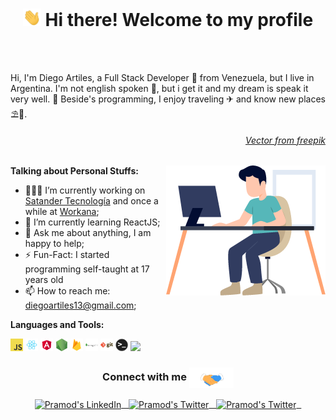 <h1 align="center"><img src="https://github.com/dartilesm/dartilesm/blob/master/assets/Hi.gif" width="29px"> Hi there! Welcome to my profile</h1>

<br />
<br />

Hi, I'm Diego Artiles, a Full Stack Developer 🚀 from Venezuela, but I live in Argentina. I'm not english spoken 🙁, but i get it and my dream is speak it very well. 🥺
Beside's programming, I enjoy traveling ✈ and know new places ⛱🌄.

<div align="right">
  <h6 align="right"> <a href='https://www.freepik.es/vectores/negocios'>Vector from freepik</a> </h6>
  <img align="right" alt="programming" src="https://github.com/dartilesm/dartilesm/blob/master/assets/programming-person.png" />
</div>

**Talking about Personal Stuffs:**

- 👨🏽‍💻 I’m currently working on [Satander Tecnología](https://www.santander.com.ar/) and once a while at [Workana](https://www.workana.com/);
- 🌱 I’m currently learning ReactJS;
- 💬 Ask me about anything, I am happy to help;
- ⚡️ Fun-Fact: I started programming self-taught at 17 years old
- 📫 How to reach me: diegoartiles13@gmail.com;
<!-- - 📝[Resume](https://drive.google.com/file/d/1TIgJ7rDBUYSkbs_QNcIEttJ5BFaIW3nn/view) -->

**Languages and Tools:**  

<code><img height="20" src="https://raw.githubusercontent.com/github/explore/80688e429a7d4ef2fca1e82350fe8e3517d3494d/topics/javascript/javascript.png"></code>
<code><img height="20" src="https://raw.githubusercontent.com/github/explore/80688e429a7d4ef2fca1e82350fe8e3517d3494d/topics/react/react.png"></code>
<code><img height="20" src="https://raw.githubusercontent.com/github/explore/80688e429a7d4ef2fca1e82350fe8e3517d3494d/topics/angular/angular.png"></code>
<code><img height="20" src="https://raw.githubusercontent.com/github/explore/80688e429a7d4ef2fca1e82350fe8e3517d3494d/topics/nodejs/nodejs.png"></code>
<code><img height="20" src="https://raw.githubusercontent.com/github/explore/80688e429a7d4ef2fca1e82350fe8e3517d3494d/topics/firebase/firebase.png"></code>
<code><img height="20" src="https://raw.githubusercontent.com/github/explore/80688e429a7d4ef2fca1e82350fe8e3517d3494d/topics/mongodb/mongodb.png"></code>
<code><img height="20" src="https://raw.githubusercontent.com/github/explore/80688e429a7d4ef2fca1e82350fe8e3517d3494d/topics/git/git.png"></code>
<code><img height="20" src="https://raw.githubusercontent.com/github/explore/80688e429a7d4ef2fca1e82350fe8e3517d3494d/topics/terminal/terminal.png"></code>
<code><img height="20" src="https://labarta.es/wp-content/uploads/2019/11/vscode-450x450.png"></code>


<div align="center">
  <h3 align="center">Connect with me <img align="center" src="https://github.com/dartilesm/dartilesm/blob/master/assets/Handshake.gif" height="33px" /></h3> 
</div>
<p align="center">
 <a href="https://www.linkedin.com/in/dartiles/" target="blank">
  <img align="center" alt="Pramod's LinkedIn" width="30px" src="https://www.vectorlogo.zone/logos/linkedin/linkedin-icon.svg" /> &nbsp;
 </a>
 <!--<a href="https://www.instagram.com/cyber_freak_21/" target="blank">
  <img align="center" alt="Pramod's Instagram" width="30px" src="https://www.vectorlogo.zone/logos/instagram/instagram-icon.svg" /> &nbsp; &nbsp;
 </a>--> 
  <a href="https://twitter.com/dartilesm" target="blank">
  <img align="center" alt="Pramod's Twitter" width="30px" src="https://www.vectorlogo.zone/logos/twitter/twitter-official.svg" /> &nbsp;
 </a>
 <a href="https://medium.com/@dartilesm" target="blank">
  <img align="center" alt="Pramod's Twitter" width="30px" src="https://www.vectorlogo.zone/logos/medium/medium-tile.svg" /> &nbsp;
 </a>
  <br/>
  <br/>
</p>
